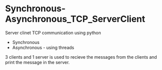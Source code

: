 # Synchronous-Asynchronous_TCP_ServerClient


Server clinet TCP communication using python

* Synchronous
* Asynchronous - using threads


3 clients and 1 server is used to recieve the messages from the clients and print the message in the server.
